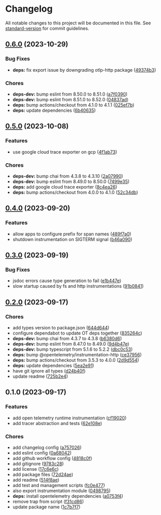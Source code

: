 # Changelog

All notable changes to this project will be documented in this file. See [standard-version](https://github.com/conventional-changelog/standard-version) for commit guidelines.

## [0.6.0](https://github.com/discue/open-telemetry-tracing/issues/compare/v0.5.0...v0.6.0) (2023-10-29)


### Bug Fixes

* **deps:** fix export issue by downgrading otlp-http package ([49374b3](https://github.com/discue/open-telemetry-tracing/issues/commit/49374b3b5e2c098bff2a91d6cf7a18314b089667))


### Chores

* **deps-dev:** bump eslint from 8.50.0 to 8.51.0 ([a7f0390](https://github.com/discue/open-telemetry-tracing/issues/commit/a7f03907975e54eda1d51fe77241485de1acd89f))
* **deps-dev:** bump eslint from 8.51.0 to 8.52.0 ([04837ad](https://github.com/discue/open-telemetry-tracing/issues/commit/04837ad30df510cfe90cd6d409f6cfde8516b42d))
* **deps:** bump actions/checkout from 4.1.0 to 4.1.1 ([025ef7b](https://github.com/discue/open-telemetry-tracing/issues/commit/025ef7b48086037e34b287512ea438d7e69ca532))
* **deps:** update dependencies ([6b40635](https://github.com/discue/open-telemetry-tracing/issues/commit/6b406356a5638b126cd7f6f572e905324a5721de))

## [0.5.0](https://github.com/discue/open-telemetry-tracing/issues/compare/v0.4.0...v0.5.0) (2023-10-08)


### Features

* use google cloud trace exporter on gcp ([4f1ab73](https://github.com/discue/open-telemetry-tracing/issues/commit/4f1ab73f63bf2d609281e522febfd2f56062784c))


### Chores

* **deps-dev:** bump chai from 4.3.8 to 4.3.10 ([2a07990](https://github.com/discue/open-telemetry-tracing/issues/commit/2a0799032658966faab840c45adc3e6c44d0bfbc))
* **deps-dev:** bump eslint from 8.49.0 to 8.50.0 ([7499e35](https://github.com/discue/open-telemetry-tracing/issues/commit/7499e35de8dcfe4492d4ab765fd93558a0610947))
* **deps:** add google cloud trace exporter ([8c4ea26](https://github.com/discue/open-telemetry-tracing/issues/commit/8c4ea26e055f6fd3a777c6e9f8aea737fb62d8ae))
* **deps:** bump actions/checkout from 4.0.0 to 4.1.0 ([52c34db](https://github.com/discue/open-telemetry-tracing/issues/commit/52c34dbe0505cafdf836f4fac02f6c604a105a24))

## [0.4.0](https://github.com/discue/open-telemetry-tracing/issues/compare/v0.3.0...v0.4.0) (2023-09-20)


### Features

* allow apps to configure prefix for span names ([489f7a0](https://github.com/discue/open-telemetry-tracing/issues/commit/489f7a0be611ea9762c647ad1d2187980ad3c9d2))
* shutdown instrumentation on SIGTERM signal ([b46a090](https://github.com/discue/open-telemetry-tracing/issues/commit/b46a090ecd42da9c8d516b031e8cc73a53385390))

## [0.3.0](https://github.com/discue/open-telemetry-tracing/issues/compare/v0.2.0...v0.3.0) (2023-09-19)


### Bug Fixes

* jsdoc errors cause type generation to fail ([e1b447e](https://github.com/discue/open-telemetry-tracing/issues/commit/e1b447e9149e05468583d8df0cd940218c5d45be))
* slow startup caused by fs and http instrumentations ([91b0841](https://github.com/discue/open-telemetry-tracing/issues/commit/91b084176385d70c4e9a0a640e97771143906f83))

## [0.2.0](https://github.com/discue/open-telemetry-tracing/issues/compare/v0.1.0...v0.2.0) (2023-09-17)


### Chores

* add types version to package.json ([644d644](https://github.com/discue/open-telemetry-tracing/issues/commit/644d644091c59970f55339836207f4fe63320675))
* configure dependabot to update OT deps together ([835264c](https://github.com/discue/open-telemetry-tracing/issues/commit/835264c2ceb58003d7718c2470176ee6012789e9))
* **deps-dev:** bump chai from 4.3.7 to 4.3.8 ([b6380d6](https://github.com/discue/open-telemetry-tracing/issues/commit/b6380d69d3b64a01cd0d65f0d0f3a1aa07c3bf3d))
* **deps-dev:** bump eslint from 8.47.0 to 8.49.0 ([9d4b47e](https://github.com/discue/open-telemetry-tracing/issues/commit/9d4b47ea1f6346a24d0af22f162b812573e5d341))
* **deps-dev:** bump typescript from 5.1.6 to 5.2.2 ([dbc0c53](https://github.com/discue/open-telemetry-tracing/issues/commit/dbc0c53d72ab4b3a069fe9ef2e1a13d89c644d4c))
* **deps:** bump @opentelemetry/instrumentation-http ([ce37956](https://github.com/discue/open-telemetry-tracing/issues/commit/ce379562fcfc4306b398ce4d8337536305103a4e))
* **deps:** bump actions/checkout from 3.5.3 to 4.0.0 ([2d9d554](https://github.com/discue/open-telemetry-tracing/issues/commit/2d9d554acd5f40c5f0fdc29df7e6f54cb528b71c))
* **deps:** update dependencies ([5ea2e91](https://github.com/discue/open-telemetry-tracing/issues/commit/5ea2e917fdbd6dd161e8a8334682c495890ffa8a))
* have git ignore all types ([d24b40f](https://github.com/discue/open-telemetry-tracing/issues/commit/d24b40f58a912f0d71f1c216545fca80f4247ede))
* update readme ([725b2e4](https://github.com/discue/open-telemetry-tracing/issues/commit/725b2e47942b99d452a35e0ca0f26068d3525333))

## 0.1.0 (2023-09-17)


### Features

* add open telemetry runtime instrumentation ([cf19020](https://github.com/discue/open-telemetry-tracing/issues/commit/cf19020c1ded8c13722342c76b5e285273e2ba9e))
* add tracer abstraction and tests ([62e108e](https://github.com/discue/open-telemetry-tracing/issues/commit/62e108e5db2208397d559fcc2ec8a52e4ec9fd7d))


### Chores

* add changelog config ([a757026](https://github.com/discue/open-telemetry-tracing/issues/commit/a757026fffce5c75977c64295027e0652896aaca))
* add eslint config ([0a68042](https://github.com/discue/open-telemetry-tracing/issues/commit/0a68042da3799284c0e1046cff03787b1a27ca69))
* add github workflow config ([4818c0f](https://github.com/discue/open-telemetry-tracing/issues/commit/4818c0f2c27ac57adb267a4f1c71c8b05bef627b))
* add gitignore ([9783c28](https://github.com/discue/open-telemetry-tracing/issues/commit/9783c2862322d1f065bcb3de43f0ad411ef387d2))
* add license ([17c6e6c](https://github.com/discue/open-telemetry-tracing/issues/commit/17c6e6ce866e716ea2b1b7208486ce5396daf1f7))
* add package files ([72d24ae](https://github.com/discue/open-telemetry-tracing/issues/commit/72d24aefcf54ea8c0c0fa6418a4bba5165ef4d94))
* add readme ([514f8ae](https://github.com/discue/open-telemetry-tracing/issues/commit/514f8aecb56a57212c210d6294e6ab4cfd94c1c4))
* add test and management scripts ([fc0e477](https://github.com/discue/open-telemetry-tracing/issues/commit/fc0e4771396bd04ae21e9548b0e5b54414b8bbcb))
* also export instrumentation module ([0498795](https://github.com/discue/open-telemetry-tracing/issues/commit/04987955c09b021e69ffd94299e9757ef69f7129))
* **deps:** install opentelemetry dependencies ([a0753f4](https://github.com/discue/open-telemetry-tracing/issues/commit/a0753f4c1dc3dc6678ecaa666e982dcdd9611cd7))
* remove trap from script ([f31cd86](https://github.com/discue/open-telemetry-tracing/issues/commit/f31cd866ec0f141d99457395113c9aae89e38618))
* update package name ([1c7b7f7](https://github.com/discue/open-telemetry-tracing/issues/commit/1c7b7f71a1f12d83c0150cdb402f07b457c3a0ec))
